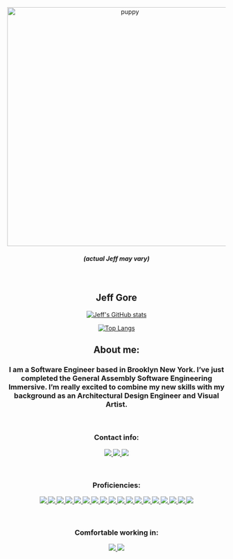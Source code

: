 
<div align="center">
  <img  src="images/PXL_20210504_120744048.PORTRAIT.jpg" alt="puppy" width="550">
  <h5>(actual Jeff may vary)</h5>
  <p>&nbsp;</p>
  <h2>Jeff Gore</h2>
  
</div>
<div align="center">

  [![Jeff's GitHub stats](https://github-readme-stats.vercel.app/api?username=jgore99&show_icons=true&theme=github_dark)](https://github.com/jgore99)
  


  [![Top Langs](https://github-readme-stats.vercel.app/api/top-langs/?username=jgore99&layout=compact&theme=github_dark)](https://github.com/jgore99)

<h2>About me:</h2>

<h3>
  I am a Software Engineer based in Brooklyn New York. I’ve just completed the General Assembly Software Engineering Immersive. I’m really excited to combine my new skills with my background as an Architectural Design Engineer and Visual Artist.
</h3> 
  
<div>
  <p>&nbsp;</p>
  <h3>Contact info:</h3>
  <!-- <a href="https://www.benmanley.biz/"><img src="https://img.shields.io/badge/-Personal_Website-000000?style=flat-square&logo=Coderwall&logoColor=white" />  </a> -->
  <a href="https://www.linkedin.com/in/jeffgore77/"><img src="https://img.shields.io/badge/-LinkedIn-0077B5?style=flat-square&logo=LinkedIn&logoColor=white" />  </a>
  <a href="https://github.com/jgore99"><img src="https://img.shields.io/github/followers/jgore99?color=black&label=GitHub&logo=GitHub&logoColor=white&style=flat-square" />  </a>
  <a href="mailto: jefgore@gmail.com"><img src="https://img.shields.io/badge/-Gmail-D14836?style=flat-square&logo=Gmail&logoColor=white" />  </a>
</div>
<p>&nbsp;</p>
<div>
      <h3>Proficiencies:</h3>
      <!-- <a href="#"><img src="https://img.shields.io/badge/-HTML5-E34F26?style=flat-square&logo=html5&logoColor=white" />  </a> -->
      <!-- <a href="#"><img src="https://img.shields.io/badge/-RaspberryPi-C51A4A?style=flat-square&for-the-badge&logo=Raspberry-Pi" />  </a> -->
      <a href="#"><img src="https://img.shields.io/badge/Notion-%23000000.svg?style=flat-square&for-the-badge&logo=notion&logoColor=white" />  </a>
      <a href="#"><img src="https://img.shields.io/badge/-CSS3-1572B6?style=flat-square&logo=css3" />  </a>
      <a href="#"><img src="https://img.shields.io/badge/-JavaScript-F7DF1E?style=flat-square&logo=javascript&logoColor=black" />  </a>
      <a href="#"><img src="https://img.shields.io/badge/-React-61DAFB?style=flat-square&logo=React&logoColor=black" />  </a>
      <a href="#"><img src="https://img.shields.io/badge/-NodeJS-339933?style=flat-square&logo=Node.js&logoColor=white" />  </a>
      <a href="#"><img src="https://img.shields.io/badge/-Python3-3776AB?style=flat-square&logo=Python&logoColor=white" />  </a>
      <a href="#"><img src="https://img.shields.io/badge/-React_Router-CA4245?style=flat-square&for-the-badge&logo=react-router&logoColor=white" />  </a>
      <a href="#"><img src="https://img.shields.io/badge/-Express.js-404D59?style=flat-square&for-the-badge" />  </a>
      <a href="#"><img src="https://img.shields.io/badge/-Django-092E20?style=flat-square&logo=django" />  </a>
      <a href="#"><img src="https://img.shields.io/badge/-MongoDB-white?style=flat-square&logo=mongodb" />  </a>
      <!-- <a href="#"><img src="https://img.shields.io/badge/-jQuery-0769AD?style=flat-square&logo=jQuery" />  </a> -->
      <a href="#"><img src="https://img.shields.io/badge/-Material_UI-0081CB?style=flat-square&logo=material-ui" />  </a>
      <a href="#"><img src="https://img.shields.io/badge/-Git-black?style=flat-square&logo=git" />  </a>
      <a href="#"><img src="https://img.shields.io/badge/-Postman-FF6C37?style=flat-square&logo=Postman&logoColor=white" />  </a>
      <a href="#"><img src="https://img.shields.io/badge/-Heroku-430098?style=flat-square&logo=heroku" />  </a>
      <a href="#"><img src="https://img.shields.io/badge/-Excel-217346?style=flat-square&logo=Microsoft-Excel&logoColor=white" />  </a>
      <a href="#"><img src="https://img.shields.io/badge/-Trello-0079BF?style=flat-square&logo=Trello&logoColor=white" />  </a>
      <a href="#"><img src="https://img.shields.io/badge/-VS_Code-007ACC?style=flat-square&logo=visual-studio-code" />  </a>
      <a href="#"><img src="https://img.shields.io/badge/-Slack-4A154B?style=flat-square&logo=slack" />  </a>
      <!-- <a href="#"><img src="https://img.shields.io/badge/-Zoom-2D8CFF?style=flat-square&logo=zoom&logoColor=white" />  </a> -->
    </div>
  <p>&nbsp;</p>
  <div>
    <h3>Comfortable working in:</h3>
      <a href="#"><img src="https://img.shields.io/badge/-Windows-0078D6?style=flat-square&logo=Windows&logoColor=white" />  </a>
      <a href="#"><img src="https://img.shields.io/badge/mac%20os-000000?style=flat-square&for-the-badge&logo=macos&logoColor=F0F0F0" />  </a>

  </div>

</div>

